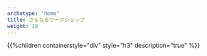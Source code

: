 ```yaml
---
archetype: "home"
title: さらなるワークショップ
weight: 19
---
```


{{%children containerstyle="div" style="h3" description="true" %}}

